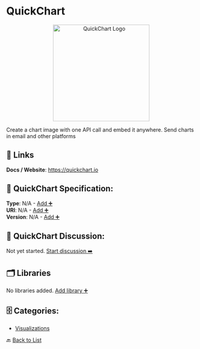 # QuickChart
<p align="center">
    <img width="256" src="https://raw.githubusercontent.com/apis-list/apis-list/main/apis/quickchart/logo_256x256.png" alt="QuickChart Logo"/>
</p>
Create a chart image with one API call and embed it anywhere. Send charts in email and other platforms

##  🔗 Links
**Docs / Website**: https://quickchart.io

## 🧬 QuickChart Specification:
**Type**: N/A - [Add ➕](https://github.com/apis-list/apis-list/edit/main/apis.yaml#L16194)  
**URI**: N/A - [Add ➕](https://github.com/apis-list/apis-list/edit/main/apis.yaml#L16194)  
**Version**: N/A - [Add ➕](https://github.com/apis-list/apis-list/edit/main/apis.yaml#L16194)

## 💬 QuickChart Discussion:
Not yet started. [Start discussion ➡️](https://github.com/apis-list/apis-list/discussions/new)

## 🗂️ Libraries

No libraries added. [Add library ➕](https://github.com/apis-list/apis-list/edit/main/apis.yaml#L16194)    


## 🗄️ Categories:
- [Visualizations](https://github.com/apis-list/apis-list#visualizations-)

🔙  [Back to List](https://github.com/apis-list/apis-list)
